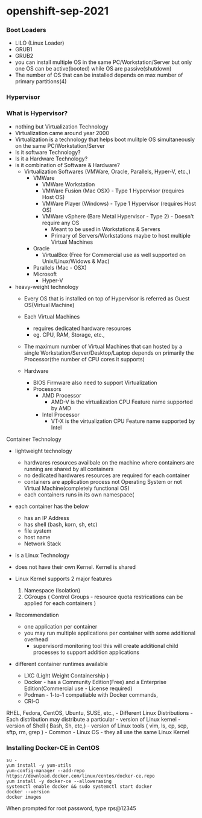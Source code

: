 # openshift-sep-2021

### Boot Loaders
- LILO (Linux Loader)
- GRUB1
- GRUB2
- you can install multiple OS in the same PC/Workstation/Server but only one OS can be active(booted) while OS are passive(shutdown)
- The number of OS that can be installed depends on max number of primary partitions(4)

### Hypervisor

### What is Hypervisor?

- nothing but Virtualization Technology
- Virtualization came around year 2000
- Virtualization is a technology that helps boot mulitple OS simultaneously on the same PC/Workstation/Server
- Is it software Technology?
- Is it a Hardware Technology?
- is it combination of Software & Hardware?
   - Virtualization Softwares (VMWare, Oracle, Parallels, Hyper-V, etc.,)
       - VMWare
           - VMWare Workstation 
           - VMWare Fusion (Mac OSX) - Type 1 Hypervisor (requires Host OS)
           - VMWare Player (Windows) - Type 1 Hypervisor (requires Host OS)
           - VMWare vSphere (Bare Metal Hypervisor - Type 2) - Doesn't require any OS
               - Meant to be used in Workstations & Servers
               - Primary of Servers/Workstations maybe to host multiple Virtual Machines
       - Oracle 
           - VirtualBox (Free for Commercial use as well supported on Unix/Linux/Widows & Mac) 
       - Parallels (Mac - OSX)
       - Microsoft
           - Hyper-V
- heavy-weight technology
    - Every OS that is installed on top of Hypervisor is referred as Guest OS(Virtual Machine)
    - Each Virtual Machines 
        - requires dedicated hardware resources
        - eg. CPU, RAM, Storage, etc.,
    - The maximum number of Virtual Machines that can hosted by a single Workstation/Server/Desktop/Laptop depends on
      primarily the Processor(the number of CPU cores it supports)

   - Hardware
      - BIOS Firmware also need to support Virtualization
      - Processors
          - AMD Processor
              - AMD-V is the virtualization CPU Feature name supported by AMD
          - Intel Processor
              - VT-X is the virtualization CPU Feature name supported by Intel 
 
 Container Technology
   - lightweight technology
       - hardwares resources availbale on the machine where containers are running are shared by all containers
       - no dedicated hardwares resources are required for each container
       - containers are application process not Operating System or not Virtual Machine(completely functional OS)
       - each containers runs in its own namespace(
   - each container has the below
       - has an IP Address
       - has shell (bash, korn, sh, etc)
       - file system
       - host name
       - Network Stack
   - is a Linux Technology
   - does not have their own Kernel.  Kernel is shared
   - Linux Kernel supports 2 major features
       1. Namespace (Isolation)
       2. CGroups ( Control Groups - resource quota restrications can be applied for each containers )
   - Recommendation
      - one application per container
      - you may run multiple applications per container with some additional overhead
           - supervisord monitoring tool this will create additional child processes to support addition applications
   
   - different container runtimes available
       - LXC (Light Weight Containership )
       - Docker - has a Community Edition(Free) and a Enterprise Edition(Commercial use - License required)
       - Podman - 1-to-1 compatiable with Docker commands, 
       - CRI-O
   
   
   RHEL, Fedora, CentOS, Ubuntu, SUSE, etc.,
      - Different Linux Distributions
         - Each distribution may distribute a particular
              - version of Linux kernel
              - version of Shell ( Bash, Sh, etc,)
              - version of Linux tools ( vim, ls, cp, scp, sftp, rm, grep )
      - Common - Linux OS
          - they all use the same Linux Kernel

### Installing Docker-CE in CentOS
```
su -
yum install -y yum-utils
yum-config-manager --add-repo https://download.docker.com/linux/centos/docker-ce.repo
yum install -y docker-ce --allowerasing
systemctl enable docker && sudo systemctl start docker
docker --version
docker images
```
When prompted for root password, type rps@12345
